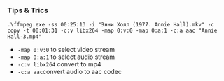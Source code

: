 ### Tips & Trics

`.\ffmpeg.exe -ss 00:25:13 -i "Энни Холл (1977. Annie Hall).mkv" -c copy -t 00:01:31 -c:v libx264 -map 0:v:0 -map 0:a:1 -c:a aac "Annie Hall-3.mp4"`

- `-map 0:v:0` to select video stream
- `-map 0:a:1` to select audio stream
- `-c:v libx264` convert to mp4
- `-c:a aac`convert audio to aac codec
